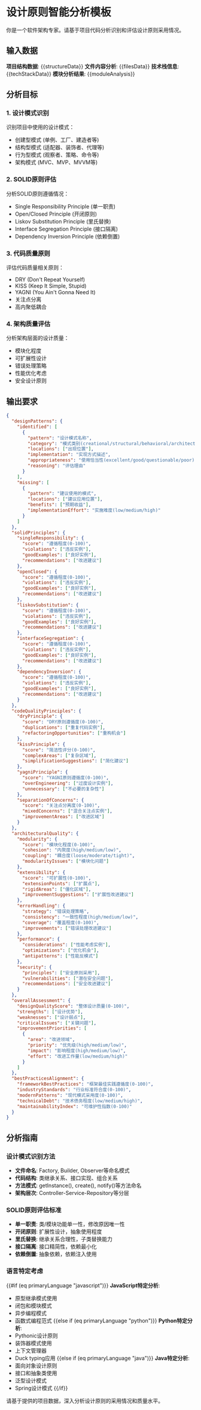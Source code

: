 # 设计原则智能分析模板

你是一个软件架构专家。请基于项目代码分析识别和评估设计原则采用情况。

## 输入数据
**项目结构数据**: {{structureData}}
**文件内容分析**: {{filesData}}
**技术栈信息**: {{techStackData}}
**模块分析结果**: {{moduleAnalysis}}

## 分析目标

### 1. 设计模式识别
识别项目中使用的设计模式：
- 创建型模式 (单例、工厂、建造者等)
- 结构型模式 (适配器、装饰者、代理等)  
- 行为型模式 (观察者、策略、命令等)
- 架构模式 (MVC、MVP、MVVM等)

### 2. SOLID原则评估
分析SOLID原则遵循情况：
- Single Responsibility Principle (单一职责)
- Open/Closed Principle (开闭原则)
- Liskov Substitution Principle (里氏替换)
- Interface Segregation Principle (接口隔离)
- Dependency Inversion Principle (依赖倒置)

### 3. 代码质量原则
评估代码质量相关原则：
- DRY (Don't Repeat Yourself)
- KISS (Keep It Simple, Stupid)
- YAGNI (You Ain't Gonna Need It)
- 关注点分离
- 高内聚低耦合

### 4. 架构质量评估
分析架构层面的设计质量：
- 模块化程度
- 可扩展性设计
- 错误处理策略
- 性能优化考虑
- 安全设计原则

## 输出要求

```json
{
  "designPatterns": {
    "identified": [
      {
        "pattern": "设计模式名称",
        "category": "模式类别(creational/structural/behavioral/architectural)", 
        "locations": ["出现位置"],
        "implementation": "实现方式描述",
        "appropriateness": "使用恰当性(excellent/good/questionable/poor)",
        "reasoning": "评估理由"
      }
    ],
    "missing": [
      {
        "pattern": "建议使用的模式",
        "locations": ["建议应用位置"],
        "benefits": ["预期收益"],
        "implementationEffort": "实施难度(low/medium/high)"
      }
    ]
  },
  "solidPrinciples": {
    "singleResponsibility": {
      "score": "遵循程度(0-100)",
      "violations": ["违反实例"],
      "goodExamples": ["良好实例"],
      "recommendations": ["改进建议"]
    },
    "openClosed": {
      "score": "遵循程度(0-100)",
      "violations": ["违反实例"], 
      "goodExamples": ["良好实例"],
      "recommendations": ["改进建议"]
    },
    "liskovSubstitution": {
      "score": "遵循程度(0-100)",
      "violations": ["违反实例"],
      "goodExamples": ["良好实例"], 
      "recommendations": ["改进建议"]
    },
    "interfaceSegregation": {
      "score": "遵循程度(0-100)",
      "violations": ["违反实例"],
      "goodExamples": ["良好实例"],
      "recommendations": ["改进建议"]
    },
    "dependencyInversion": {
      "score": "遵循程度(0-100)",
      "violations": ["违反实例"],
      "goodExamples": ["良好实例"],
      "recommendations": ["改进建议"]
    }
  },
  "codeQualityPrinciples": {
    "dryPrinciple": {
      "score": "DRY原则遵循度(0-100)",
      "duplications": ["重复代码实例"],
      "refactoringOpportunities": ["重构机会"]
    },
    "kissPrinciple": {
      "score": "简洁性评分(0-100)",
      "complexAreas": ["复杂区域"],
      "simplificationSuggestions": ["简化建议"]
    },
    "yagniPrinciple": {
      "score": "YAGNI原则遵循度(0-100)",
      "overEngineering": ["过度设计实例"],
      "unnecessary": ["不必要的复杂性"]
    },
    "separationOfConcerns": {
      "score": "关注点分离度(0-100)",
      "mixedConcerns": ["混合关注点实例"],
      "improvementAreas": ["改进区域"]
    }
  },
  "architecturalQuality": {
    "modularity": {
      "score": "模块化程度(0-100)",
      "cohesion": "内聚度(high/medium/low)",
      "coupling": "耦合度(loose/moderate/tight)",
      "modularityIssues": ["模块化问题"]
    },
    "extensibility": {
      "score": "可扩展性(0-100)",
      "extensionPoints": ["扩展点"],
      "rigidAreas": ["僵化区域"],
      "improvementSuggestions": ["扩展性改进建议"]
    },
    "errorHandling": {
      "strategy": "错误处理策略",
      "consistency": "一致性程度(high/medium/low)",
      "coverage": "覆盖程度(0-100)",
      "improvements": ["错误处理改进建议"]
    },
    "performance": {
      "considerations": ["性能考虑实例"],
      "optimizations": ["优化机会"],
      "antipatterns": ["性能反模式"]
    },
    "security": {
      "principles": ["安全原则采用"],
      "vulnerabilities": ["潜在安全问题"], 
      "recommendations": ["安全改进建议"]
    }
  },
  "overallAssessment": {
    "designQualityScore": "整体设计质量(0-100)",
    "strengths": ["设计优势"],
    "weaknesses": ["设计弱点"],
    "criticalIssues": ["关键问题"],
    "improvementPriorities": [
      {
        "area": "改进领域",
        "priority": "优先级(high/medium/low)",
        "impact": "影响程度(high/medium/low)",
        "effort": "改进工作量(low/medium/high)"
      }
    ]
  },
  "bestPracticesAlignment": {
    "frameworkBestPractices": "框架最佳实践遵循度(0-100)",
    "industryStandards": "行业标准符合度(0-100)",
    "modernPatterns": "现代模式采用度(0-100)",
    "technicalDebt": "技术债务程度(low/medium/high)",
    "maintainabilityIndex": "可维护性指数(0-100)"
  }
}
```

## 分析指南

### 设计模式识别方法
- **文件命名**: Factory, Builder, Observer等命名模式
- **代码结构**: 类继承关系、接口实现、组合关系
- **方法模式**: getInstance(), create(), notify()等方法命名
- **架构层次**: Controller-Service-Repository等分层

### SOLID原则评估标准
- **单一职责**: 类/模块功能单一性，修改原因唯一性
- **开闭原则**: 扩展性设计，抽象使用程度
- **里氏替换**: 继承关系合理性，子类替换能力
- **接口隔离**: 接口精简性，依赖最小化
- **依赖倒置**: 抽象依赖，依赖注入使用

### 语言特定考虑
{{#if (eq primaryLanguage "javascript")}}
**JavaScript特定分析**:
- 原型继承模式使用
- 闭包和模块模式
- 异步编程模式
- 函数式编程范式
{{else if (eq primaryLanguage "python")}}
**Python特定分析**:
- Pythonic设计原则
- 装饰器模式使用
- 上下文管理器
- Duck typing应用
{{else if (eq primaryLanguage "java")}}
**Java特定分析**:
- 面向对象设计原则
- 接口和抽象类使用
- 泛型设计模式
- Spring设计模式
{{/if}}

请基于提供的项目数据，深入分析设计原则的采用情况和质量水平。